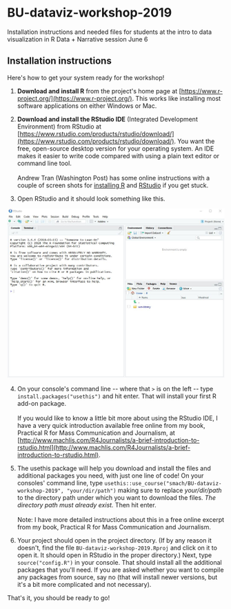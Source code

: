 # BU-dataviz-workshop-2019
Installation instructions and needed files for students at the intro to data visualization in R Data + Narrative session June 6

## Installation instructions

Here's how to get your system ready for the workshop!

1. **Download and install R** from the project's home page at [https://www.r-project.org/](https://www.r-project.org/). This works like installing most software applications on either Windows or Mac. 

2. **Download and install the RStudio IDE** (Integrated Development Environment) from RStudio at [https://www.rstudio.com/products/rstudio/download/](https://www.rstudio.com/products/rstudio/download/). You want the free, open-source desktop version for your operating system. An IDE makes it easier to write code compared with using a plain text editor or command line tool. <br /><br />Andrew Tran (Washington Post) has some online instructions with a couple of screen shots for [installing R](https://learn.r-journalism.com/en/introduction/installing_r/installing-r/) and [RStudio](https://learn.r-journalism.com/en/introduction/installing_rstudio/installing-rstudio/) if you get stuck.

3. Open RStudio and it should look something like this.

![RStudio IDE](img/rstudio.jpg)


4. On your console's command line -- where that `>` is on the left -- type `install.packages("usethis")` and hit enter. That will install your first R add-on package. <br /><br />If you would like to know a little bit more about using the RStudio IDE, I have a very quick introduction available free online from my book, Practical R for Mass Communication and Journalism, at [http://www.machlis.com/R4Journalists/a-brief-introduction-to-rstudio.html](http://www.machlis.com/R4Journalists/a-brief-introduction-to-rstudio.html).


4. The usethis package will help you download and install the files and additional packages you need, with just one line of code! On your consoles' command line, type `usethis::use_course("smach/BU-dataviz-workshop-2019", "your/dir/path")` making sure to replace _your/dir/path_ to the directory path under which you want to download the files. _The directory path must already exist._ Then hit enter. <br /><br />Note: I have more detailed instructions about this in a free online excerpt from my book, Practical R for Mass Communication and Journalism.

5. Your project should open in the project directory. (If by any reason it doesn't, find the file `BU-dataviz-workshop-2019.Rproj` and click on it to open it. It should open in RStudio in the proper directory.) Next, type `source("config.R")` in your console. That should install all the additional packages that you'll need. If you are asked whether you want to compile any packages from source, say no (that will install newer versions, but it's a bit more complicated and not necessary).

That's it, you should be ready to go!

